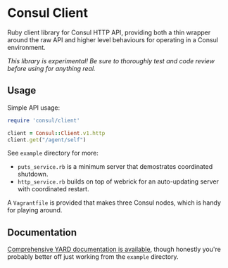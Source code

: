 Consul Client
=============

Ruby client library for Consul HTTP API, providing both a thin wrapper around
the raw API and higher level behaviours for operating in a Consul environment.

_This library is experimental! Be sure to thoroughly test and code review
before using for anything real._

Usage
-----

Simple API usage:

```ruby
require 'consul/client'

client = Consul::Client.v1.http
client.get("/agent/self")
```

See `example` directory for more:

* `puts_service.rb` is a minimum server that demostrates coordinated shutdown.
* `http_service.rb` builds on top of webrick for an auto-updating server with
  coordinated restart.

A `Vagrantfile` is provided that makes three
Consul nodes, which is handy for playing around.

Documentation
-------------

[Comprehensive YARD documentation is
available](http://rubydoc.info/github/xaviershay/consul-client/master), though
honestly you're probably better off just working from the `example` directory.
